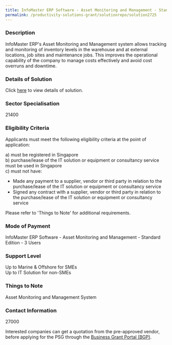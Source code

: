 ```yaml
---
title: InfoMaster ERP Software - Asset Monitoring and Management - Standard Edition - 3 Users
permalink: /productivity-solutions-grant/solutionrepo/solution2725
---
```


### Description

InfoMaster ERP's Asset Monitoring and Management system allows tracking and monitoring of inventory levels in the warehouse and at external locations, job sites and maintenance jobs. This improves the operational capability of the company to manage costs effectively and avoid cost overruns and downtime.

### Details of Solution

Click <a href='Integrated Software Engineering Pte Ltd' target='_blank' rel='noopener'>here</a> to view details of solution.

### Sector Specialisation

 21400 

### Eligibility Criteria

Applicants must meet the following eligibility criteria at the point of application:

a) must be registered in Singapore <br>
b) purchase/lease of the IT solution or equipment or consultancy service must be used in Singapore <br>
c) must not have:
- Made any payment to a supplier, vendor or third party in relation to the purchase/lease of the IT solution or equipment or consultancy service
- Signed any contract with a supplier, vendor or third party in relation to the purchase/lease of the IT solution or equipment or consultancy service

Please refer to 'Things to Note' for additional requirements.

### Mode of Payment
InfoMaster ERP Software - Asset Monitoring and Management - Standard Edition - 3 Users

### Support Level
Up to Marine & Offshore for SMEs <br>
Up to IT Solution for non-SMEs

### Things to Note
Asset Monitoring and Management System

### Contact Information
27000

Interested companies can get a quotation from the pre-approved vendor, before applying for the PSG through the <a target='_blank' rel='noopener' href='https://www.businessgrants.gov.sg/'>Business Grant Portal (BGP)</a>.
